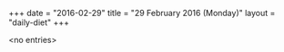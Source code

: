 +++
date = "2016-02-29"
title = "29 February 2016 (Monday)"
layout = "daily-diet"
+++

\<no entries\>